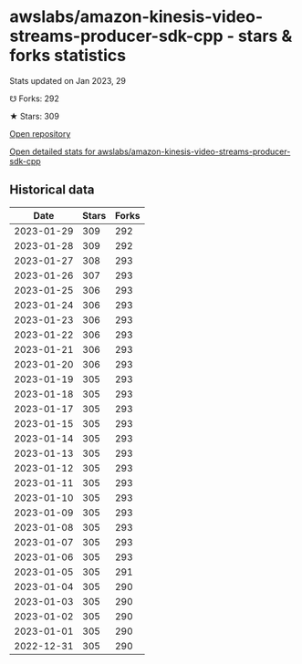 # awslabs/amazon-kinesis-video-streams-producer-sdk-cpp - stars & forks statistics

Stats updated on Jan 2023, 29

☋ Forks: 292

★ Stars: 309

[Open repository](https://github.com/awslabs/amazon-kinesis-video-streams-producer-sdk-cpp)

[Open detailed stats for awslabs/amazon-kinesis-video-streams-producer-sdk-cpp](https://reviewgithub.com/rep/awslabs/amazon-kinesis-video-streams-producer-sdk-cpp)

## Historical data
| Date | Stars | Forks |
|------|-------|-------|
| 2023-01-29 | 309 | 292 | 
| 2023-01-28 | 309 | 292 | 
| 2023-01-27 | 308 | 293 | 
| 2023-01-26 | 307 | 293 | 
| 2023-01-25 | 306 | 293 | 
| 2023-01-24 | 306 | 293 | 
| 2023-01-23 | 306 | 293 | 
| 2023-01-22 | 306 | 293 | 
| 2023-01-21 | 306 | 293 | 
| 2023-01-20 | 306 | 293 | 
| 2023-01-19 | 305 | 293 | 
| 2023-01-18 | 305 | 293 | 
| 2023-01-17 | 305 | 293 | 
| 2023-01-15 | 305 | 293 | 
| 2023-01-14 | 305 | 293 | 
| 2023-01-13 | 305 | 293 | 
| 2023-01-12 | 305 | 293 | 
| 2023-01-11 | 305 | 293 | 
| 2023-01-10 | 305 | 293 | 
| 2023-01-09 | 305 | 293 | 
| 2023-01-08 | 305 | 293 | 
| 2023-01-07 | 305 | 293 | 
| 2023-01-06 | 305 | 293 | 
| 2023-01-05 | 305 | 291 | 
| 2023-01-04 | 305 | 290 | 
| 2023-01-03 | 305 | 290 | 
| 2023-01-02 | 305 | 290 | 
| 2023-01-01 | 305 | 290 | 
| 2022-12-31 | 305 | 290 | 

